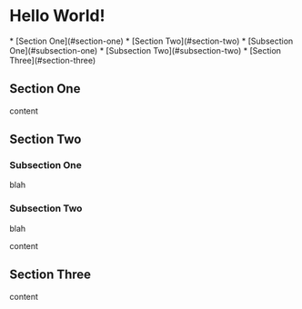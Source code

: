 # Hello World!

<span id="toc">
* [Section One](#section-one)
* [Section Two](#section-two)
  * [Subsection One](#subsection-one)
  * [Subsection Two](#subsection-two)
* [Section Three](#section-three)
</span>

<a class="toccer-anchor" name="section-one"></a>
## Section One

content

<a class="toccer-anchor" name="section-two"></a>
## Section Two

<a class="toccer-anchor" name="subsection-one"></a>
### Subsection One

blah

<a class="toccer-anchor" name="subsection-two"></a>
### Subsection Two

blah

content

<a class="toccer-anchor" name="section-three"></a>
## Section Three

content
